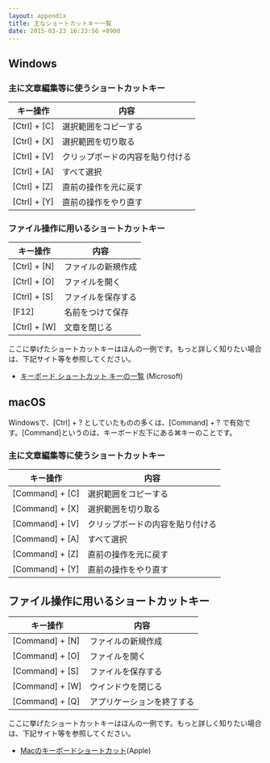 ```yaml
---
layout: appendix
title: 主なショートカットキー一覧
date: 2015-03-23 16:23:56 +0900
---
```



Windows
------------------------------

### 主に文章編集等に使うショートカットキー

<table>
<thead>
<tr>
<th>キー操作</th><th>内容</th>
</tr>
</thead>
<tbody>
<tr>
<td>[Ctrl] + [C]</td><td>選択範囲をコピーする</td>
</tr><tr>
<td>[Ctrl] + [X]</td><td>選択範囲を切り取る</td>
</tr><tr>
<td>[Ctrl] + [V]</td><td>クリップボードの内容を貼り付ける</td>
</tr><tr>
<td>[Ctrl] + [A]</td><td>すべて選択</td>
</tr><tr>
<td>[Ctrl] + [Z]</td><td>直前の操作を元に戻す</td>
</tr><tr>
<td>[Ctrl] + [Y]</td><td>直前の操作をやり直す</td>
</tr>
</tbody>
</table>

### ファイル操作に用いるショートカットキー

<table>
<thead>
<tr>
<th>キー操作</th><th>内容</th>
</tr>
</thead>
<tbody>
<tr>
<td>[Ctrl] + [N]</td><td>ファイルの新規作成</td>
</tr><tr>
<td>[Ctrl] + [O]</td><td>ファイルを開く</td>
</tr><tr>
<td>[Ctrl] + [S]</td><td>ファイルを保存する</td>
</tr><tr>
<td>[F12]</td><td>名前をつけて保存</td>
</tr><tr>
<td>[Ctrl] + [W]</td><td>文章を閉じる</td>
</tr>
</tbody>
</table>

ここに挙げたショートカットキーはほんの一例です。もっと詳しく知りたい場合は、下記サイト等を参照してください。

-   [キーボード ショートカット キーの一覧](https://www.microsoft.com/ja-jp/enable/products/keyboard-default) (Microsoft)


macOS
-------

Windowsで、[Ctrl] + ? としていたものの多くは、[Command] + ? で有効です。[Command]というのは、キーボード左下にある⌘キーのことです。

### 主に文章編集等に使うショートカットキー

<table>
<thead>
<tr>
<th>キー操作</th><th>内容</th>
</tr>
</thead>
<tbody>
<tr>
<td>[Command] + [C]</td><td>選択範囲をコピーする</td>
</tr><tr>
<td>[Command] + [X]</td><td>選択範囲を切り取る</td>
</tr><tr>
<td>[Command] + [V]</td><td>クリップボードの内容を貼り付ける</td>
</tr><tr>
<td>[Command] + [A]</td><td>すべて選択</td>
</tr><tr>
<td>[Command] + [Z]</td><td>直前の操作を元に戻す</td>
</tr><tr>
<td>[Command] + [Y]</td><td>直前の操作をやり直す</td>
</tr>
</tbody>
</table>

ファイル操作に用いるショートカットキー
--------------------------------------

<table>
<thead>
<tr>
<th>キー操作</th><th>内容</th>
</tr>
</thead>
<tbody>
<tr>
<td>[Command] + [N]</td><td>ファイルの新規作成</td>
</tr><tr>
<td>[Command] + [O]</td><td>ファイルを開く</td>
</tr><tr>
<td>[Command] + [S]</td><td>ファイルを保存する</td>
</tr><tr>
<td>[Command] + [W]</td><td>ウインドウを閉じる</td>
</tr><tr>
<td>[Command] + [Q]</td><td>アプリケーションを終了する</td>
</tr>
</tbody>
</table>

ここに挙げたショートカットキーはほんの一例です。もっと詳しく知りたい場合は、下記サイト等を参照してください。

-   [Macのキーボードショートカット](https://support.apple.com/ja-jp/HT201236)(Apple)


